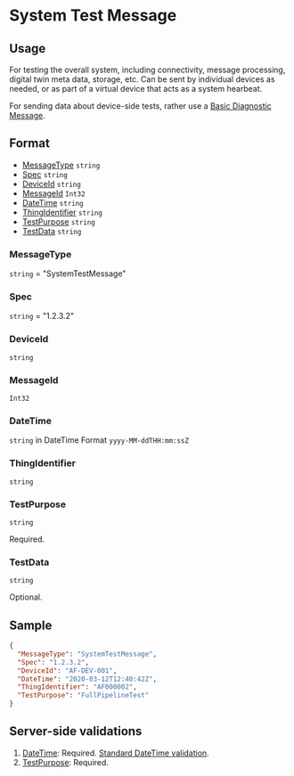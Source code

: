 # System Test Message
## Usage
For testing the overall system, including connectivity, message processing, digital twin meta data, storage, etc. Can be sent by individual devices as needed, or as part of a virtual device that acts as a system hearbeat.

For sending data about device-side tests, rather use a [Basic Diagnostic Message](BasicDiagnosticMessage.md).

## Format
* [MessageType](#messagetype) ```string```
* [Spec](#spec) ```string```
* [DeviceId](#deviceid) ```string```
* [MessageId](#messageid) ```Int32```
* [DateTime](#datetime) ```string```
* [ThingIdentifier](#thingidentifier) ```string```
* [TestPurpose](#testpurpose) ```string```
* [TestData](#testprocess) ```string```

### MessageType
```string``` = "SystemTestMessage"
### Spec
```string``` = "1.2.3.2"
### DeviceId
```string``` 
### MessageId
```Int32```
### DateTime
```string``` in DateTime Format ```yyyy-MM-ddTHH:mm:ssZ```
### ThingIdentifier
```string```
### TestPurpose
```string```

Required.
### TestData
```string```

Optional.
## Sample
```JSON
{
  "MessageType": "SystemTestMessage",
  "Spec": "1.2.3.2",
  "DeviceId": "AF-DEV-001",
  "DateTime": "2020-03-12T12:40:42Z",
  "ThingIdentifier": "AF000002",
  "TestPurpose": "FullPipelineTest"
}
```
## Server-side validations
1.	[DateTime](#datetime): Required. [Standard DateTime validation](../00-UsageNotes/DateTime-Formatting.md#standardddateTimevalidation).
2.  [TestPurpose](#testpurpose): Required.
